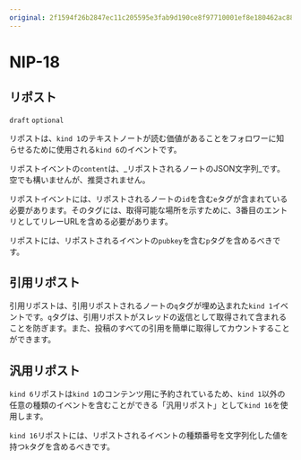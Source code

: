 ```yaml
---
original: 2f1594f26b2847ec11c205595e3fab9d190ce8f97710001ef8e180462ac88cce
---
```


NIP-18
======

リポスト
-------

`draft` `optional`

リポストは、`kind 1`のテキストノートが読む価値があることをフォロワーに知らせるために使用される`kind 6`のイベントです。

リポストイベントの`content`は、_リポストされるノートのJSON文字列_です。空でも構いませんが、推奨されません。

リポストイベントには、リポストされるノートの`id`を含む`e`タグが含まれている必要があります。そのタグには、取得可能な場所を示すために、3番目のエントリとしてリレーURLを含める必要があります。

リポストには、リポストされるイベントの`pubkey`を含む`p`タグを含めるべきです。

## 引用リポスト

引用リポストは、引用リポストされるノートの`q`タグが埋め込まれた`kind 1`イベントです。`q`タグは、引用リポストがスレッドの返信として取得されて含まれることを防ぎます。また、投稿のすべての引用を簡単に取得してカウントすることができます。

## 汎用リポスト

`kind 6`リポストは`kind 1`のコンテンツ用に予約されているため、`kind 1`以外の任意の種類のイベントを含むことができる「汎用リポスト」として`kind 16`を使用します。

`kind 16`リポストには、リポストされるイベントの種類番号を文字列化した値を持つ`k`タグを含めるべきです。